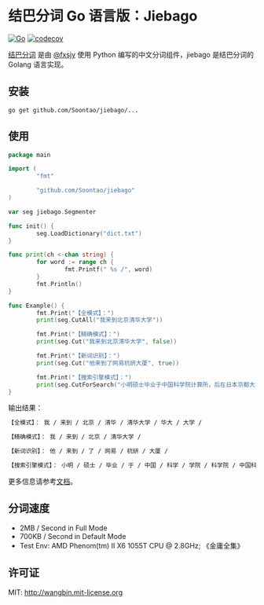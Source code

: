 # 结巴分词 Go 语言版：Jiebago

[![Go](https://github.com/Soontao/jiebago/actions/workflows/go.yml/badge.svg)](https://github.com/Soontao/jiebago/actions/workflows/go.yml)
[![codecov](https://codecov.io/gh/Soontao/jiebago/branch/main/graph/badge.svg?token=qEz3uND3dd)](https://codecov.io/gh/Soontao/jiebago)

[结巴分词](https://github.com/fxsjy/jieba) 是由 [@fxsjy](https://github.com/fxsjy) 使用 Python 编写的中文分词组件，jiebago 是结巴分词的 Golang 语言实现。


## 安装

```
go get github.com/Soontao/jiebago/...
```

## 使用

```go
package main

import (
        "fmt"

        "github.com/Soontao/jiebago"
)

var seg jiebago.Segmenter

func init() {
        seg.LoadDictionary("dict.txt")
}

func print(ch <-chan string) {
        for word := range ch {
                fmt.Printf(" %s /", word)
        }
        fmt.Println()
}

func Example() {
        fmt.Print("【全模式】：")
        print(seg.CutAll("我来到北京清华大学"))

        fmt.Print("【精确模式】：")
        print(seg.Cut("我来到北京清华大学", false))

        fmt.Print("【新词识别】：")
        print(seg.Cut("他来到了网易杭研大厦", true))

        fmt.Print("【搜索引擎模式】：")
        print(seg.CutForSearch("小明硕士毕业于中国科学院计算所，后在日本京都大学深造", true))
}
```

输出结果：

```bash
【全模式】： 我 / 来到 / 北京 / 清华 / 清华大学 / 华大 / 大学 /

【精确模式】： 我 / 来到 / 北京 / 清华大学 /

【新词识别】： 他 / 来到 / 了 / 网易 / 杭研 / 大厦 /

【搜索引擎模式】： 小明 / 硕士 / 毕业 / 于 / 中国 / 科学 / 学院 / 科学院 / 中国科学院 / 计算 / 计算所 / ， / 后 / 在 / 日本 / 京都 / 大学 / 日本京都大学 / 深造 /
```

更多信息请参考[文档](https://godoc.org/github.com/Soontao/jiebago)。

## 分词速度

- 2MB / Second in Full Mode
- 700KB / Second in Default Mode
- Test Env: AMD Phenom(tm) II X6 1055T CPU @ 2.8GHz; 《金庸全集》 

## 许可证

MIT: http://wangbin.mit-license.org
